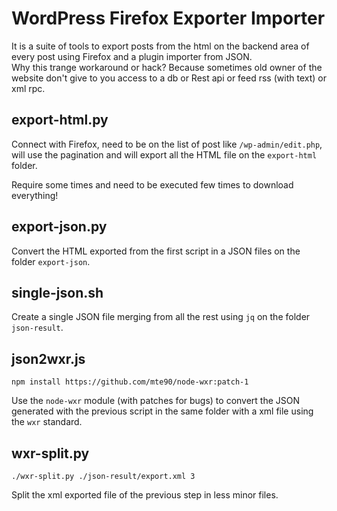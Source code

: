 # WordPress Firefox Exporter Importer

It is a suite of tools to export posts from the html on the backend area of every post using Firefox and a plugin importer from JSON.  
Why this trange workaround or hack? Because sometimes old owner of the website don't give to you access to a db or Rest api or feed rss (with text) or xml rpc.

## export-html.py

Connect with Firefox, need to be on the list of post like `/wp-admin/edit.php`, will use the pagination and will export all the HTML file on the `export-html` folder.

Require some times and need to be executed few times to download everything!

## export-json.py

Convert the HTML exported from the first script in a JSON files on the folder `export-json`.

## single-json.sh

Create a single JSON file merging from all the rest using `jq` on the folder `json-result`.

## json2wxr.js

```
npm install https://github.com/mte90/node-wxr:patch-1
```

Use the `node-wxr` module (with patches for bugs) to convert the JSON generated with the previous script in the same folder with a xml file using the `wxr` standard.

## wxr-split.py

```
./wxr-split.py ./json-result/export.xml 3
```

Split the xml exported file of the previous step in less minor files.